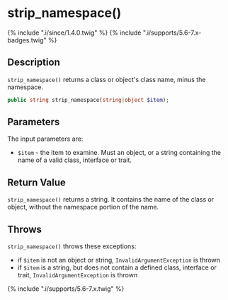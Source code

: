 # strip_namespace()

{% include ".i/since/1.4.0.twig" %}
{% include ".i/supports/5.6-7.x-badges.twig" %}

## Description

`strip_namespace()` returns a class or object's class name, minus the namespace.

```php
public string strip_namespace(string|object $item);
```

## Parameters

The input parameters are:

- `$item` - the item to examine. Must an object, or a string containing the name of a valid class, interface or trait.

## Return Value

`strip_namespace()` returns a string. It contains the name of the class or object, without the namespace portion of the name.

## Throws

`strip_namespace()` throws these exceptions:

* if `$item` is not an object or string, `InvalidArgumentException` is thrown
* if `$item` is a string, but does not contain a defined class, interface or trait, `InvalidArgumentException` is thrown

{% include ".i/supports/5.6-7.x.twig" %}
